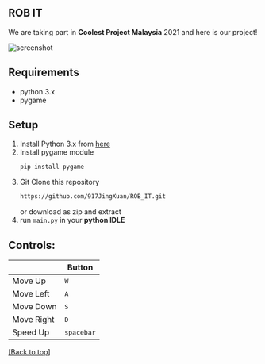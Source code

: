 ## ROB IT 

We are taking part in **Coolest Project Malaysia** 2021 and here is our project!

![screenshot](https://github.com/917JingXuan/ROB_IT/blob/main/Assets/menu.jpg)

## Requirements
* python 3.x
* pygame

## Setup
1. Install Python 3.x from [here](https://www.python.org/downloads/)
2. Install pygame module
    ```bash
    pip install pygame
    ```
3. Git Clone this repository
    ```bash
    https://github.com/917JingXuan/ROB_IT.git
    ```
    or download as zip and extract
4. run `main.py` in your **python IDLE**

## Controls: 

|              | Button              |
|--------------|---------------------|
| Move Up      | <kbd>W</kbd>        |
| Move Left    | <kbd>A</kbd>        |
| Move Down    | <kbd>S</kbd>        |
| Move Right   | <kbd>D</kbd>        |
| Speed Up     | <kbd>spacebar</kbd> |

[[Back to top]](https://github.com/917JingXuan/ROB_IT#rob-it)